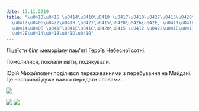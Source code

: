 ```yaml
---
date: 13.11.2019
title: "\u041D\u0415 \u0414\u0410\u0419 \u0417\u0410\u0427\u0415\u0420\u0421\u0422\
  \u0412\u0406\u0422\u0418 \u0421\u0415\u0420\u0426\u042E, \u0411\u041E \u0422\u041E\
  \u0414\u0406 \u041F\u041E\u041C\u0420\u0415 \u0412 \u0422\u041E\u0411\u0406 \u041B\
  \u042E\u0414\u0418\u041D\u0410"
---
```

Ліцеїсти біля меморіалу пам'яті Героїв Небесної сотні.

Помолилися, поклали квіти, подякували.

Юрій Михайлович поділився переживаннями з перебування на Майдані. Це насправді дуже важко передати словами...

![](/files/не-дай-зачерствіти-с-героїнс2.jpg)

![](/files/не-дай-зачерствіти-с-героїнс1.jpg)
![](/files/не-дай-зачерствіти-с-героїнс3.jpg)
